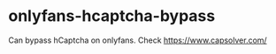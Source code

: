 # onlyfans-hcaptcha-bypass
Can bypass hCaptcha on onlyfans. Check https://www.capsolver.com/ 












































                                                                                   